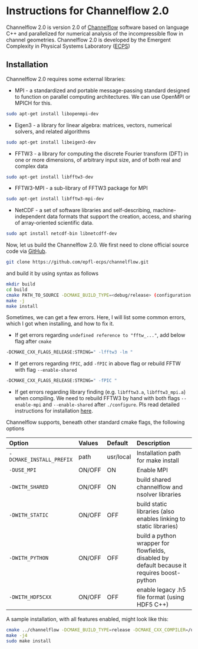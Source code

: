 # Instructions for Channelflow 2.0
Channelflow 2.0 is version 2.0 of [Channelflow](https://www.channelflow.ch/) software based on language C++ and parallelized for numerical analysis of the incompressible flow in channel geometries. Channelflow 2.0 is developed by the Emergent Complexity in Physical Systems Laboratory ([ECPS](https://ecps.epfl.ch/)) 

## Installation
Channelflow 2.0 requires some external libraries:
- MPI - a standardized and portable message-passing standard designed to function on parallel computing architectures. We can use OpenMPI or MPICH for this.
```bash
sudo apt-get install libopenmpi-dev
```
- Eigen3 - a library for linear algebra: matrices, vectors, numerical solvers, and related algorithms
```bash
sudo apt-get install libeigen3-dev
```
- FFTW3 - a library for computing the discrete Fourier transform (DFT) in one or more dimensions, of arbitrary input size, and of both real and complex data
```bash 
sudo apt-get install libfftw3-dev 
```
- FFTW3-MPI - a sub-library of FFTW3 package for MPI
```bash 
sudo apt-get install libfftw3-mpi-dev
```
- NetCDF - a set of software libraries and self-describing, machine-independent data formats that support the creation, access, and sharing of array-oriented scientific data.
```bash 
sudo apt install netcdf-bin libnetcdff-dev
```

Now, let us build the Channelflow 2.0. We first need to clone official source code via [GitHub](https://github.com/epfl-ecps/channelflow).
```bash 
git clone https://github.com/epfl-ecps/channelflow.git
```
and build it by using syntax as follows
```bash 
mkdir build
cd build
cmake PATH_TO_SOURCE -DCMAKE_BUILD_TYPE=<debug/release> (configuration options)
make -j
make install
```

Sometimes, we can get a few errors. Here, I will list some common errors, which I got when installing, and how to fix it.

- If get errors regarding `undefined reference to "fftw_..."`, add below flag after `cmake`
```bash  
-DCMAKE_CXX_FLAGS_RELEASE:STRING=" -lfftw3 -lm "
```
- If get errors regarding `fPIC`, add `-fPIC` in above flag or rebuild FFTW with flag `--enable-shared`
```bash  
-DCMAKE_CXX_FLAGS_RELEASE:STRING=" -fPIC "
```
- If get errors regarding library finding (e.g. `libfftw3.a`, `libfftw3_mpi.a`) when compiling. We need to rebuild FFTW3 by hand with both flags `--enable-mpi` and `--enable-shared` after `./configure`. Pls read detailed instructions for installation [here](https://www.fftw.org/fftw3_doc/FFTW-MPI-Installation.html).

Channelflow supports, beneath other standard cmake flags, the following options


|Option                   | Values  | Default   | Description                                                       |
|:------------------------|:--------|:----------|:------------------------------------------------------------------|
|`-DCMAKE_INSTALL_PREFIX` | path    | usr/local | Installation path for make install                                |
|`-DUSE_MPI`              | ON/OFF  | ON        | Enable MPI                                                        |
|`-DWITH_SHARED`          | ON/OFF  | ON        | build shared channelflow and nsolver libraries                    |
|`-DWITH_STATIC`          | ON/OFF  | OFF       | build static libraries (also enables linking to static libraries) |
|`-DWITH_PYTHON`          | ON/OFF  | OFF       | build a python wrapper for flowfields, disabled by default because it requires boost-python |
|`-DWITH_HDF5CXX`         |  ON/OFF | OFF       | enable legacy .h5 file format (using HDF5 C++)                    |


A sample installation, with all features enabled, might look like this:
```bash 
cmake ../channelflow -DCMAKE_BUILD_TYPE=release -DCMAKE_CXX_COMPILER=/usr/bin/mpicxx -DCMAKE_CXX_FLAGS_RELEASE:STRING=" -fPIC -lfftw3 -lm " -DCMAKE_INSTALL_PREFIX=/usr/local -DWITH_PYTHON=ON -DWITH_HDF5CXX=ON
make -j4
sudo make install
```